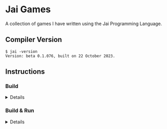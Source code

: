 # Jai Games
A collection of games I have written using the Jai Programming Language.

## Compiler Version
```console
$ jai -version
Version: beta 0.1.076, built on 22 October 2023.
```

## Instructions

### Build
<details>

```console
$ ./build.jai - <path>
```
The compiler will then generate a binary in the `bin` directory.

For pong that would be:
```console
$ ./build.jai - pong
```
The compiler will generate a binary named `pong` in the `bin` directory.
</details>


### Build & Run
<details>

```console
$ ./build.jai - <path> run
```
You can then pass the arguments you want to give to the executable after the `run` argument.  
For example: `./build.jai - run foo bar baz`.

For pong that would be:
```console
$ ./build.jai - pong run
```
</details>

